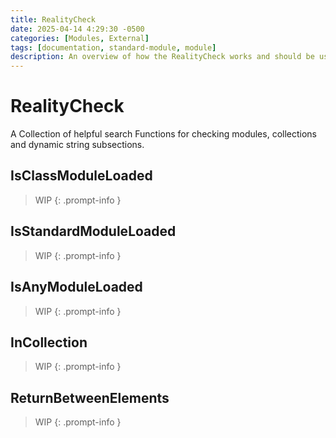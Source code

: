 ```yaml
---
title: RealityCheck
date: 2025-04-14 4:29:30 -0500
categories: [Modules, External]
tags: [documentation, standard-module, module]
description: An overview of how the RealityCheck works and should be used.
---
```


# RealityCheck
A Collection of helpful search Functions for checking modules, collections and
dynamic string subsections.

## IsClassModuleLoaded

> WIP
{: .prompt-info }

## IsStandardModuleLoaded

> WIP
{: .prompt-info }

## IsAnyModuleLoaded

> WIP
{: .prompt-info }

## InCollection

> WIP
{: .prompt-info }

## ReturnBetweenElements

> WIP
{: .prompt-info }